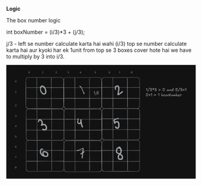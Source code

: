 **Logic**

The box number logic

int boxNumber = (i/3)*3 + (j/3);

j/3 - left se number calculate karta hai wahi (i/3) top se number calculate karta hai aur kyoki har ek 1unit from top se 3 boxes cover hote hai we have to multiply by 3 into i/3.

![alt text]({DFEE2AEF-9157-4B96-A9E3-DED130533004}.png)